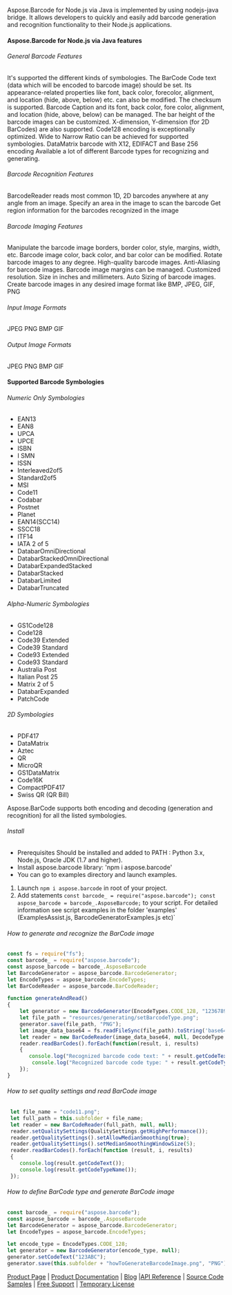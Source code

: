 Aspose.Barcode for Node.js via Java is implemented by using nodejs-java bridge.
It allows developers to quickly and easily add barcode generation and recognition functionality to their Node.js applications.


#### Aspose.Barcode for Node.js via Java features
###### General Barcode Features
 It's supported the different kinds of symbologies.
 The BarCode Code text (data which will be encoded to barcode image) should be set. Its appearance-related properties like font, back color, forecolor, alignment, and location (hide, above, below) etc. can also be modified.
 The checksum is supported.
 Barcode Caption and its font, back color, fore color, alignment, and location (hide, above, below) can be managed.
The bar height of the barcode images can be customized.
 X-dimension, Y-dimension (for 2D BarCodes) are also supported.
 Code128 encoding is exceptionally optimized.
 Wide to Narrow Ratio can be achieved for supported symbologies.
 DataMatrix barcode with X12, EDIFACT and Base 256 encoding 
 Available a lot of different Barcode types for recognizing and generating. 

######  Barcode Recognition Features
  BarcodeReader reads most common 1D, 2D barcodes anywhere at any angle from an image.
  Specify an area in the image to scan the barcode
  Get region information for the barcodes recognized in the image
  
######  Barcode Imaging Features
  Manipulate the barcode image borders, border color, style, margins, width, etc.
  Barcode image color, back color, and bar color can be modified.
  Rotate barcode images to any degree.
  High-quality barcode images.
  Anti-Aliasing for barcode images.
  Barcode image margins can be managed.
  Customized resolution.
  Size in inches and millimeters.
  Auto Sizing of barcode images.
  Create barcode images in any desired image format like BMP, JPEG, GIF, PNG
  
######  Input Image Formats
  JPEG
  PNG
  BMP
  GIF
######  Output Image Formats
  JPEG
  PNG
  BMP
  GIF
  
####  Supported Barcode Symbologies
######  Numeric Only Symbologies
  * EAN13
  * EAN8
  * UPCA
  * UPCE
  * ISBN
  * I SMN
  * ISSN
  * Interleaved2of5
  * Standard2of5
  * MSI
  * Code11
  * Codabar
  * Postnet
  * Planet
  * EAN14(SCC14)
  * SSCC18
  * ITF14
  * IATA 2 of 5
  * DatabarOmniDirectional
  * DatabarStackedOmniDirectional
  * DatabarExpandedStacked
  * DatabarStacked
  * DatabarLimited
  * DatabarTruncated
  
######  Alpha-Numeric Symbologies
  * GS1Code128
  * Code128
  * Code39 Extended
  * Code39 Standard
  * Code93 Extended
  * Code93 Standard
  * Australia Post
  * Italian Post 25
  * Matrix 2 of 5
  * DatabarExpanded
  * PatchCode
  
######  2D Symbologies
  * PDF417
  * DataMatrix
  * Aztec
  * QR
  * MicroQR
  * GS1DataMatrix
  * Code16K
  * CompactPDF417
  * Swiss QR (QR Bill)
  
   Aspose.BarCode supports both encoding and decoding (generation and recognition) for all the listed symbologies.

###### Install
- Prerequisites
Should be installed and added to PATH : Python 3.x, Node.js, Oracle JDK (1.7 and higher).
- Install aspose.barcode library: 'npm i aspose.barcode'
- You can go to examples directory and launch examples.
1. Launch `npm i aspose.barcode` in root of your project.
2. Add statements `const barcode_ = require("aspose.barcode");
                                     const aspose_barcode = barcode_.AsposeBarcode;` to your script.
   For detailed information see script examples in the folder 'examples' (ExamplesAssist.js, BarcodeGeneratorExamples.js etc)`

###### How to generate and recognize the BarCode image
``` js
const fs = require("fs");
const barcode_ = require("aspose.barcode");
const aspose_barcode = barcode_.AsposeBarcode
let BarcodeGenerator = aspose_barcode.BarcodeGenerator;
let EncodeTypes = aspose_barcode.EncodeTypes;
let BarCodeReader = aspose_barcode.BarCodeReader;

function generateAndRead()
{
    let generator = new BarcodeGenerator(EncodeTypes.CODE_128, "12367891011");
    let file_path = "resources/generating/setBarcodeType.png";
    generator.save(file_path, "PNG");
    let image_data_base64 = fs.readFileSync(file_path).toString('base64');
    let reader = new BarCodeReader(image_data_base64, null, DecodeType.ALL_SUPPORTED_TYPES);
    reader.readBarCodes().forEach(function(result, i, results)
    {
       console.log("Recognized barcode code text: " + result.getCodeText(false) + "\n");
        console.log("Recognized barcode code type: " + result.getCodeTypeName() + "\n");
    });
}
```
	
###### How to set quality settings and read BarCode image
``` js
 let file_name = "code11.png";
 let full_path = this.subfolder + file_name;
 let reader = new BarCodeReader(full_path, null, null);
 reader.setQualitySettings(QualitySettings.getHighPerformance());
 reader.getQualitySettings().setAllowMedianSmoothing(true);
 reader.getQualitySettings().setMedianSmoothingWindowSize(5);
 reader.readBarCodes().forEach(function (result, i, results)
 {
    console.log(result.getCodeText());
    console.log(result.getCodeTypeName());
 });
```

###### How to define BarCode type and generate BarCode image
``` js
const barcode_ = require("aspose.barcode");
const aspose_barcode = barcode_.AsposeBarcode
let BarcodeGenerator = aspose_barcode.BarcodeGenerator;
let EncodeTypes = aspose_barcode.EncodeTypes;

let encode_type = EncodeTypes.CODE_128;
let generator = new BarcodeGenerator(encode_type, null);
generator.setCodeText("123ABC");
generator.save(this.subfolder + "howToGenerateBarcodeImage.png", "PNG");
```

[Product Page](https://products.aspose.com/barcode) | [Product Documentation](https://products.aspose.com/barcode/java) | [Blog](https://blog.aspose.com/category/barcode/) |[API Reference](https://apireference.aspose.com/barcode/java) | [Source Code Samples](https://github.com/aspose-barcode/Aspose.BarCode-for-Java) | [Free Support](https://forum.aspose.com/c/barcode) | [Temporary License](https://purchase.aspose.com/temporary-license)
